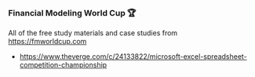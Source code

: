 ### Financial Modeling World Cup 🏆

All of the free study materials and case studies from https://fmworldcup.com

* https://www.theverge.com/c/24133822/microsoft-excel-spreadsheet-competition-championship
